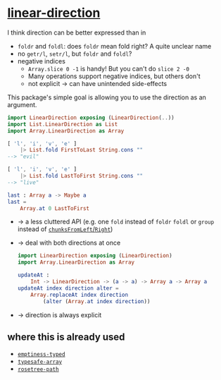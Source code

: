 # [linear-direction](https://dark.elm.dmy.fr/packages/lue-bird/elm-linear-direction/latest/)

I think direction can be better expressed than in

- `foldr` and `foldl`: does `foldr` mean fold right? A quite unclear name
- no `getr/l`, `setr/l`, but `foldr` and `foldl`?
- negative indices
  - `Array.slice 0 -1` is handy! But you can't do `slice 2 -0`
  - Many operations support negative indices, but others don't
  - not explicit → can have unintended side-effects

This package's simple goal is allowing you to use the direction as an argument.

```elm
import LinearDirection exposing (LinearDirection(..))
import List.LinearDirection as List
import Array.LinearDirection as Array

[ 'l', 'i', 'v', 'e' ]
    |> List.fold FirstToLast String.cons ""
--> "evil"

[ 'l', 'i', 'v', 'e' ]
    |> List.fold LastToFirst String.cons ""
--> "live"

last : Array a -> Maybe a
last =
    Array.at 0 LastToFirst
```

  - → a less cluttered API (e.g. one `fold` instead of `foldr` `foldl` or `group` instead of [`chunksFromLeft`/`Right`](https://package.elm-lang.org/packages/elm-community/list-split/latest/List-Split))

  - → deal with both directions at once

    ```elm
    import LinearDirection exposing (LinearDirection)
    import Array.LinearDirection as Array

    updateAt :
        Int -> LinearDirection -> (a -> a) -> Array a -> Array a
    updateAt index direction alter =
        Array.replaceAt index direction
            (alter (Array.at index direction))
    ```

  - → direction is always explicit

## where this is already used

- [`emptiness-typed`](https://dark.elm.dmy.fr/packages/lue-bird/elm-emptiness-typed/latest/)
- [`typesafe-array`](https://dark.elm.dmy.fr/packages/lue-bird/elm-typesafe-array/latest/)
- [`rosetree-path`](https://package.elm-lang.org/packages/lue-bird/elm-rosetree-path/latest/)
